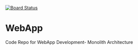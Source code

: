 [![Board Status](https://am9llc.visualstudio.com/b4550bc3-a4ee-45e4-b509-6f0813b1e6f2/a7ebb533-9ec0-4bbc-b317-ffc28fa65b69/_apis/work/boardbadge/efa0438f-166d-4323-bb20-fdccb096868a)](https://am9llc.visualstudio.com/b4550bc3-a4ee-45e4-b509-6f0813b1e6f2/_boards/board/t/a7ebb533-9ec0-4bbc-b317-ffc28fa65b69/Microsoft.RequirementCategory)
# WebApp
Code Repo for WebApp Development- Monolith Architecture
